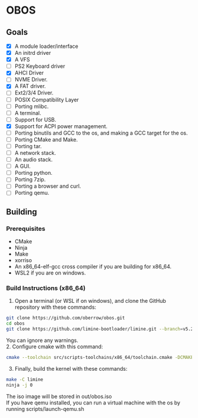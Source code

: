 # OBOS
## Goals
- [x] A module loader/interface
- [x] An initrd driver
- [x] A VFS
- [ ] PS2 Keyboard driver
- [x] AHCI Driver
- [ ] NVME Driver.
- [x] A FAT driver.
- [ ] Ext2/3/4 Driver.
- [ ] POSIX Compatibility Layer
- [ ] Porting mlibc.
- [ ] A terminal.
- [ ] Support for USB.
- [x] Support for ACPI power management.
- [ ] Porting binutils and GCC to the os, and making a GCC target for the os.
- [ ] Porting CMake and Make.
- [ ] Porting tar.
- [ ] A network stack.
- [ ] An audio stack.
- [ ] A GUI.
- [ ] Porting python.
- [ ] Porting 7zip.
- [ ] Porting a browser and curl.
- [ ] Porting qemu.
## Building
### Prerequisites
- CMake
- Ninja
- Make
- xorriso
- An x86_64-elf-gcc cross compiler if you are building for x86_64.
- WSL2 if you are on windows.
### Build Instructions (x86_64)
1. Open a terminal (or WSL if on windows), and clone the GitHub repository with these commands:
```bash
git clone https://github.com/oberrow/obos.git
cd obos
git clone https://github.com/limine-bootloader/limine.git --branch=v5.2023-20241006.0-binary --depth=1
```
You can ignore any warnings.<br>
2. Configure cmake with this command:
```bash
cmake --toolchain src/scripts-toolchains/x86_64/toolchain.cmake -DCMAKE_BUILD_TYPE=Debug -G Ninja .
```
3. Finally, build the kernel with these commands:
```bash
make -C limine
ninja -j 0
```

The iso image will be stored in out/obos.iso<br>
If you have qemu installed, you can run a virtual machine with the os by running scripts/launch-qemu.sh
